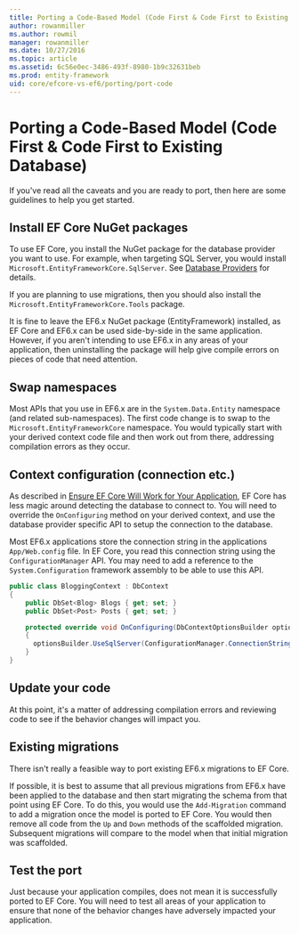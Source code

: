 ```yaml
---
title: Porting a Code-Based Model (Code First & Code First to Existing Database)
author: rowanmiller
ms.author: rowmil
manager: rowanmiller
ms.date: 10/27/2016
ms.topic: article
ms.assetid: 6c56e0ec-3486-493f-8980-1b9c32631beb
ms.prod: entity-framework
uid: core/efcore-vs-ef6/porting/port-code
---
```

# Porting a Code-Based Model (Code First & Code First to Existing Database)

If you've read all the caveats and you are ready to port, then here are some guidelines to help you get started.

## Install EF Core NuGet packages

To use EF Core, you install the NuGet package for the database provider you want to use. For example, when targeting SQL Server, you would install `Microsoft.EntityFrameworkCore.SqlServer`. See [Database Providers](../../providers/index.md) for details.

If you are planning to use migrations, then you should also install the `Microsoft.EntityFrameworkCore.Tools` package.

It is fine to leave the EF6.x NuGet package (EntityFramework) installed, as EF Core and EF6.x can be used side-by-side in the same application. However, if you aren't intending to use EF6.x in any areas of your application, then uninstalling the package will help give compile errors on pieces of code that need attention.

## Swap namespaces

Most APIs that you use in EF6.x are in the `System.Data.Entity` namespace (and related sub-namespaces). The first code change is to swap to the `Microsoft.EntityFrameworkCore` namespace. You would typically start with your derived context code file and then work out from there, addressing compilation errors as they occur.

## Context configuration (connection etc.)

As described in [Ensure EF Core Will Work for Your Application](ensure-requirements.md), EF Core has less magic around detecting the database to connect to. You will need to override the `OnConfiguring` method on your derived context, and use the database provider specific API to setup the connection to the database.

Most EF6.x applications store the connection string in the applications `App/Web.config` file. In EF Core, you read this connection string using the `ConfigurationManager` API. You may need to add a reference to the `System.Configuration` framework assembly to be able to use this API.

<!-- literal_block"ids  "classes  "xml:space": "preserve", "backrefs  "linenos": true, "dupnames  : "csharp", highlight_args}, "names": [] -->
````csharp
public class BloggingContext : DbContext
{
    public DbSet<Blog> Blogs { get; set; }
    public DbSet<Post> Posts { get; set; }

    protected override void OnConfiguring(DbContextOptionsBuilder optionsBuilder)
    {
      optionsBuilder.UseSqlServer(ConfigurationManager.ConnectionStrings["BloggingDatabase"].ConnectionString);
    }
}
````

## Update your code

At this point, it's a matter of addressing compilation errors and reviewing code to see if the behavior changes will impact you.

## Existing migrations

There isn't really a feasible way to port existing EF6.x migrations to EF Core.

If possible, it is best to assume that all previous migrations from EF6.x have been applied to the database and then start migrating the schema from that point using EF Core. To do this, you would use the `Add-Migration` command to add a migration once the model is ported to EF Core. You would then remove all code from the `Up` and `Down` methods of the scaffolded migration. Subsequent migrations will compare to the model when that initial migration was scaffolded.

## Test the port

Just because your application compiles, does not mean it is successfully ported to EF Core. You will need to test all areas of your application to ensure that none of the behavior changes have adversely impacted your application.
